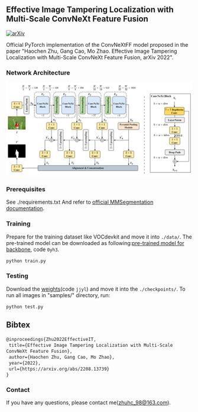 ## Effective Image Tampering Localization with Multi-Scale ConvNeXt Feature Fusion  
[![arXiv](https://img.shields.io/badge/-arXiv-B31B1B.svg?style=for-the-badge)](https://arxiv.org/abs/2208.13739)

Official PyTorch implementation of the ConvNeXtFF model proposed in the paper "Haochen Zhu, Gang Cao, Mo Zhao. Effective Image Tampering Localization with Multi-Scale ConvNeXt Feature Fusion, arXiv 2022".
### Network Architecture
<center> <img src="fig/Fig-1.png" alt="architecture"/> </center>

### Prerequisites
See ./requirements.txt
And refer to [official MMSegmentation documentation](https://mmsegmentation.readthedocs.io/en/latest/).

### Training
Prepare for the training dataset like VOCdevkit and move it into `./data/`.
The pre-trained model can be downloaded as following:[pre-trained model for backbone](https://pan.baidu.com/s/1CWkdVMwPmgQnKVQZNM1f9g), code `0yh3`.
```python
python train.py
```

### Testing

Download the [weights](https://pan.baidu.com/s/1AI2KQJmBdEeGtPGZGyNkWQ)(code `jjyl`) and move it into the `./checkpoints/`.
To run all images in "samples/" directory, run:
```
python test.py
```

## Bibtex
 ```
@inproceedings{Zhu2022EffectiveIT,
  title={Effective Image Tampering Localization with Multi-Scale ConvNeXt Feature Fusion},
  author={Haochen Zhu, Gang Cao, Mo Zhao},
  year={2022},
  url={https://arxiv.org/abs/2208.13739}
}
```
### Contact

If you have any questions, please contact me(zhuhc_98@163.com).
